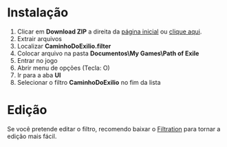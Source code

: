 # Instalação
1. Clicar em **Download ZIP** a direita da [página inicial](https://github.com/MCorrea92/LootFilter) ou [clique aqui](https://github.com/MCorrea92/LootFilter/archive/master.zip).
2. Extrair arquivos
3. Localizar **CaminhoDoExilio.filter**
4. Colocar arquivo na pasta **Documentos\My Games\Path of Exile**
5. Entrar no jogo
6. Abrir menu de opções (Tecla: O)
7. Ir para a aba **UI**
8. Selecionar o filtro **CaminhoDoExilio** no fim da lista

# Edição
Se você pretende editar o filtro, recomendo baixar o [Filtration](https://www.pathofexile.com/forum/view-thread/1287447/) para tornar a edição mais fácil.